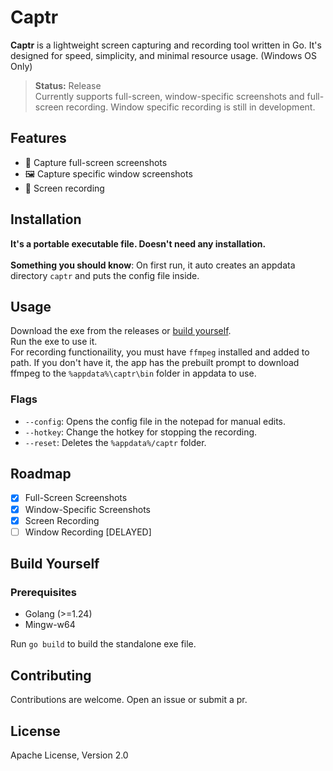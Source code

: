 # Captr

**Captr** is a lightweight screen capturing and recording tool written in Go. It's designed for speed, simplicity, and minimal resource usage.
(Windows OS Only)

> **Status:** Release  
> Currently supports full-screen, window-specific screenshots and full-screen recording. Window specific recording is still in development.

## Features

- 📸 Capture full-screen screenshots  
- 🖼️ Capture specific window screenshots  
- 🎥 Screen recording

## Installation
**It's a portable executable file. Doesn't need any installation.**<br><br>
**Something you should know**: On first run, it auto creates an appdata directory `captr` and puts the config file inside.

## Usage
Download the exe from the releases or [build yourself](#build-yourself).<br>
Run the exe to use it.<br>
For recording functionaility, you must have `ffmpeg` installed and added to path. If you don't have it, the app has the prebuilt prompt to download ffmpeg to the `%appdata%\captr\bin` folder in appdata to use.

### Flags
- `--config`: Opens the config file in the notepad for manual edits.
- `--hotkey`: Change the hotkey for stopping the recording.
- `--reset`: Deletes the `%appdata%/captr` folder.

## Roadmap
- [x] Full-Screen Screenshots
- [x] Window-Specific Screenshots
- [x] Screen Recording
- [ ] Window Recording [DELAYED]

## Build Yourself
### Prerequisites
- Golang (>=1.24)
- Mingw-w64

Run `go build` to build the standalone exe file.

## Contributing
Contributions are welcome. Open an issue or submit a pr.

## License
Apache License, Version 2.0